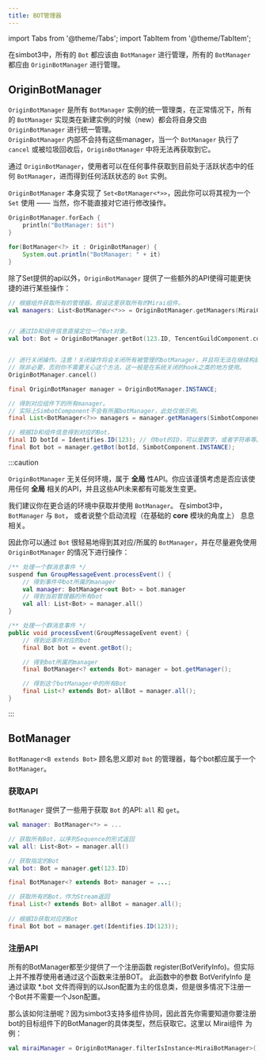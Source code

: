 ```yaml
---
title: BOT管理器
---
```

import Tabs from '@theme/Tabs';
import TabItem from '@theme/TabItem';

在simbot3中，所有的 `Bot` 都应该由 `BotManager` 进行管理，所有的 `BotManager` 都应由 `OriginBotManager` 进行管理。

## OriginBotManager
`OriginBotManager` 是所有 `BotManager` 实例的统一管理类，在正常情况下，所有的 `BotManager` 实现类在新建实例的时候（new）都会将自身交由 `OriginBotManager` 进行统一管理。<br />
`OriginBotManager` 内部不会持有这些manager，当一个 `BotManager` 执行了 `cancel` 或被垃圾回收后，`OriginBotManager` 中将无法再获取到它。

通过 `OriginBotManager`，使用者可以在任何事件获取到目前处于活跃状态中的任何 `BotManager`，进而得到任何活跃状态的 `Bot` 实例。

`OriginBotManager` 本身实现了 `Set<BotManager<*>>`，因此你可以将其视为一个 `Set` 使用 —— 当然，你不能直接对它进行修改操作。

<Tabs groupId="code">
<TabItem value="Kotlin" default attributes={{'data-value': `Kotlin`}}>

```kotlin
OriginBotManager.forEach {
    println("BotManager: $it")
}
```

</TabItem>
<TabItem value="Java" attributes={{'data-value': `Java`}}>

```java
for(BotManager<?> it : OriginBotManager) {
    System.out.println("BotManager: " + it)
}
```

</TabItem>
</Tabs>


除了Set提供的api以外，`OriginBotManager` 提供了一些额外的API使得可能更快捷的进行某些操作：


<Tabs groupId="code">
<TabItem value="Kotlin" default attributes={{'data-value': `Kotlin`}}>

```kotlin
// 根据组件获取所有的管理器。假设这里获取所有的Mirai组件。
val managers: List<BotManager<*>> = OriginBotManager.getManagers(MiraiComponent.component)


// 通过ID和组件信息直接定位一个Bot对象。
val bot: Bot = OriginBotManager.getBot(123.ID, TencentGuildComponent.component)


// 进行关闭操作。注意！关闭操作将会关闭所有被管理的botManager，并且将无法在继续构建新的管理器。
// 除非必要，否则你不需要关心这个方法，这一般是在系统关闭的hook之类的地方使用。
OriginBotManager.cancel()
```

</TabItem>
<TabItem value="Java" attributes={{'data-value': `Java`}}>

```java
final OriginBotManager manager = OriginBotManager.INSTANCE;

// 得到对应组件下的所有manager。
// 实际上SimbotComponent不会有所属botManager，此处仅做示例。
final List<BotManager<?>> managers = manager.getManagers(SimbotComponent.INSTANCE);

// 根据ID和组件信息得到对应的Bot。
final ID botId = Identifies.ID(123); // 你bot的ID，可以是数字，或者字符串等。
final Bot bot = manager.getBot(botId, SimbotComponent.INSTANCE);
```

</TabItem>
</Tabs>


:::caution

`OriginBotManager` 无关任何环境，属于 **全局** 性API。你应该谨慎考虑是否应该使用任何 **全局** 相关的API，并且这些API未来都有可能发生变更。

我们建议你在更合适的环境中获取并使用 `BotManager`。
在simbot3中，`BotManager` 与 `Bot`， 或者说整个启动流程（在基础的 **core** 模块的角度上） 息息相关。

因此你可以通过 `Bot` 很轻易地得到其对应/所属的 `BotManager`，并在尽量避免使用 `OriginBotManager` 的情况下进行操作：


<Tabs groupId="code">
<TabItem value="Kotlin" default attributes={{'data-value': `Kotlin`}}>

```kotlin
/** 处理一个群消息事件 */
suspend fun GroupMessageEvent.processEvent() {
    // 得到事件中bot所属的manager
    val manager: BotManager<out Bot> = bot.manager
    // 得到当前管理器的所有bot
    val all: List<Bot> = manager.all()
}
```

</TabItem>
<TabItem value="Java" attributes={{'data-value': `Java`}}>

```java
/** 处理一个群消息事件 */
public void processEvent(GroupMessageEvent event) {
    // 得到此事件对应的bot
    final Bot bot = event.getBot();

    // 得到bot所属的manager
    final BotManager<? extends Bot> manager = bot.getManager();

    // 得到这个botManager中的所有Bot
    final List<? extends Bot> allBot = manager.all();
}
```

</TabItem>
</Tabs>

:::

## BotManager
`BotManager<B extends Bot>` 顾名思义即对 `Bot` 的管理器，每个bot都应属于一个 `BotManager`。

### 获取API
`BotManager` 提供了一些用于获取 `Bot` 的API: `all` 和 `get`。


<Tabs groupId="code">
<TabItem value="Kotlin" default attributes={{'data-value': `Kotlin`}}>

```kotlin
val manager: BotManager<*> = ...

// 获取所有Bot，以序列Sequence的形式返回
val all: List<Bot> = manager.all()

// 获取指定的Bot
val bot: Bot = manager.get(123.ID)
```

</TabItem>
<TabItem value="Java" attributes={{'data-value': `Java`}}>

```java
final BotManager<? extends Bot> manager = ...;

// 获取所有的Bot，作为Stream返回
final List<? extends Bot> allBot = manager.all();
        
// 根据ID获取对应的Bot
final Bot bot = manager.get(Identifies.ID(123));
```

</TabItem>
</Tabs>

### 注册API
所有的BotManager都至少提供了一个注册函数 register(BotVerifyInfo)。但实际上并不推荐使用者通过这个函数来注册BOT。
此函数中的参数 BotVerifyInfo 是通过读取 *.bot 文件而得到的以Json配置为主的信息类，但是很多情况下注册一个Bot并不需要一个Json配置。

那么该如何注册呢？因为simbot3支持多组件协同，因此首先你需要知道你要注册bot的目标组件下的BotManager的具体类型，然后获取它。这里以 Mirai组件 为例：

```kotlin
val miraiManager = OriginBotManager.filterIsInstance<MiraiBotManager>().first()
```
